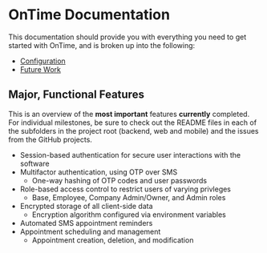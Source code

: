 # OnTime Documentation

This documentation should provide you with everything you need to get started with OnTime, and is broken up into the following:

- [Configuration](./Configuration.md)
- [Future Work](./FutureWork.md)

## Major, Functional Features

This is an overview of the **most important** features **currently** completed. For individual milestones, be sure to check out the README files in each of the subfolders in the project root (backend, web and mobile) and the issues from the GitHub projects.

- Session-based authentication for secure user interactions with the software
- Multifactor authentication, using OTP over SMS
  - One-way hashing of OTP codes and user passwords
- Role-based access control to restrict users of varying privleges
  - Base, Employee, Company Admin/Owner, and Admin roles
- Encrypted storage of all client-side data
  - Encryption algorithm configured via environment variables
- Automated SMS appointment reminders
- Appointment scheduling and management
  - Appointment creation, deletion, and modification
